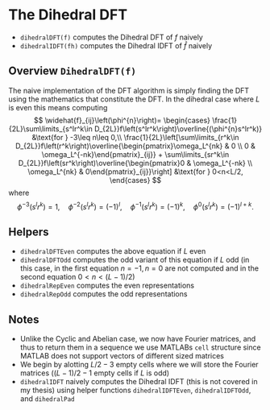 # The Dihedral DFT
* $\texttt{dihedralDFT(f)}$ computes the Dihedral DFT of $f$ naively
* $\texttt{dihedralIDFT(fh)}$ computes the Dihedral IDFT of $\hat{f}$ naively

## Overview $\texttt{DihedralDFT(f)}$
The naive implementation of the DFT algorithm is simply finding the DFT using the mathematics that constitute the DFT. In the dihedral case where $L$ is even this means computing
$$
\widehat{f}_{ij}\left(\phi^{n}\right)=
\begin{cases}
\frac{1}{2L}\sum\limits_{s^lr^k\in D_{2L}}f\left(s^lr^k\right)\overline{(\phi^{n}s^lr^k)} &\text{for } -3\leq n\leq 0,\\
\frac{1}{2L}\left[\sum\limits_{r^k\in D_{2L}}f\left(r^k\right)\overline{\begin{pmatrix}\omega_L^{nk} & 0 \\ 0 & \omega_L^{-nk}\end{pmatrix}_{ij}} + \sum\limits_{sr^k\in D_{2L}}f\left(sr^k\right)\overline{\begin{pmatrix}0 & \omega_L^{-nk} \\ \omega_L^{nk} & 0\end{pmatrix}_{ij}}\right] &\text{for } 0<n<L/2, 
\end{cases}
$$
where 
$$\phi^{-3}(s^lr^k)=1,\quad \phi^{-2}(s^lr^k)=(-1)^l,\quad \phi^{-1}(s^lr^k)=(-1)^k,\quad \phi^{0}(s^lr^k)=(-1)^{l+k}.$$
## Helpers
* $\texttt{dihedralDFTEven}$ computes the above equation if $L$ even
* $\texttt{dihedralDFTOdd}$ computes the odd variant of this equation if $L$ odd (in this case, in the first equation $n=-1, n=0$ are not computed and in the second equation $0<n<(L-1)/2$)
* $\texttt{dihedralRepEven}$ computes the even representations
* $\texttt{dihedralRepOdd}$ computes the odd representations

## Notes
* Unlike the Cyclic and Abelian case, we now have Fourier matrices, and thus to return them in a sequence we use MATLABs $\texttt{cell}$ structure since MATLAB does not support vectors of different sized matrices
* We begin by alotting $L/2-3$ empty cells where we will store the Fourier matrices ($(L-1)/2-1$ empty cells if $L$ is odd)
* $\texttt{dihedralIDFT}$ naively computes the Dihedral IDFT (this is not covered in my thesis) using helper functions $\texttt{dihedralIDFTEven}$, $\texttt{dihedralIDFTOdd}$, and $\texttt{dihedralPad}$    
